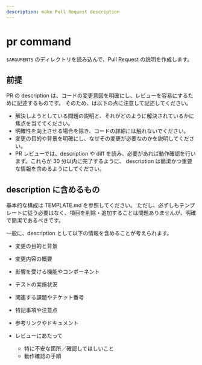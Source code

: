 ```yaml
---
description: make Pull Request description
---
```


# pr command

`$ARGUMENTS` のディレクトリを読み込んで、Pull Request の説明を作成します。

## 前提

PR の description は、コードの変更意図を明確にし、レビューを容易にするために記述するものです。
そのため、は以下の点に注意して記述してください。

- 解決しようとしている問題の説明と、それがどのように解決されているかに焦点を当ててください。
- 明確性を向上させる場合を除き、コードの詳細には触れないでください。
- 変更の目的や背景を明確にし、なぜその変更が必要なのかを説明してください。
- PR レビューでは、description や diff を読み、必要があれば動作確認を行います。これらが 30 分以内に完了するように、 description は簡潔かつ重要な情報を含めるようにしてください。

## description に含めるもの

基本的な構成は TEMPLATE.md を参照してください。
ただし、必ずしもテンプレートに従う必要はなく、項目を削除・追加することは問題ありませんが、明確で簡潔であるべきです。

一般に、description として以下の情報を含めることが考えられます。

- 変更の目的と背景
- 変更内容の概要
- 影響を受ける機能やコンポーネント
- テストの実施状況
- 関連する課題やチケット番号
- 特記事項や注意点
- 参考リンクやドキュメント

- レビューにあたって
  - 特に不安な箇所／確認してほしいこと
  - 動作確認の手順

